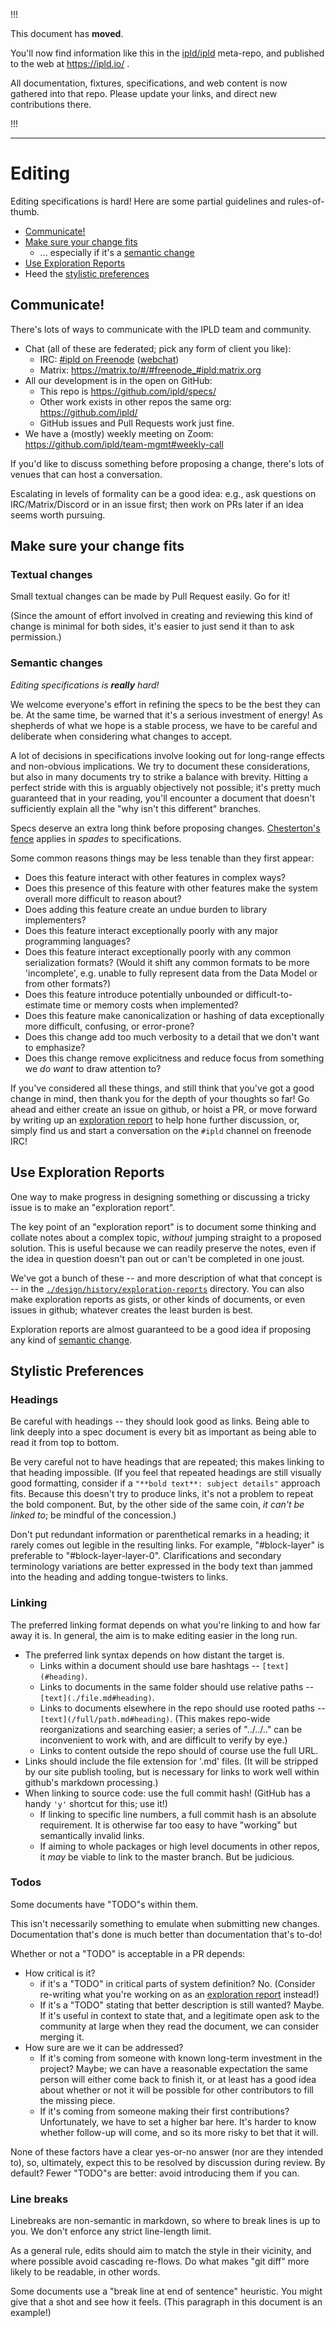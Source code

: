 
!!!

This document has **moved**.

You'll now find information like this in the [ipld/ipld](https://github.com/ipld/ipld/) meta-repo,
and published to the web at https://ipld.io/ .

All documentation, fixtures, specifications, and web content is now gathered into that repo.
Please update your links, and direct new contributions there.

!!!

----

Editing
=======

Editing specifications is hard!  Here are some partial guidelines and rules-of-thumb.

- [Communicate!](#communicate)
- [Make sure your change fits](#make-sure-your-change-fits)
  - ... especially if it's a [semantic change](#semantic-changes)
- [Use Exploration Reports](#use-exploration-reports)
- Heed the [stylistic preferences](#stylistic-preferences)


Communicate!
------------

There's lots of ways to communicate with the IPLD team and community.

- Chat (all of these are federated; pick any form of client you like):
  - IRC: [#ipld on Freenode](irc://irc.freenode.net/ipld) ([webchat](https://webchat.freenode.net/?channels=ipld))
  - Matrix: https://matrix.to/#/#freenode_#ipld:matrix.org
- All our development is in the open on GitHub:
  - This repo is https://github.com/ipld/specs/
  - Other work exists in other repos the same org: https://github.com/ipld/
  - GitHub issues and Pull Requests work just fine.
- We have a (mostly) weekly meeting on Zoom: https://github.com/ipld/team-mgmt#weekly-call

If you'd like to discuss something before proposing a change,
there's lots of venues that can host a conversation.

Escalating in levels of formality can be a good idea:
e.g., ask questions on IRC/Matrix/Discord or in an issue first;
then work on PRs later if an idea seems worth pursuing.


Make sure your change fits
--------------------------

### Textual changes

Small textual changes can be made by Pull Request easily.  Go for it!

(Since the amount of effort involved in creating and reviewing this kind of
change is minimal for both sides, it's easier to just send it than to ask permission.)

### Semantic changes

_Editing specifications is **really** hard!_

We welcome everyone's effort in refining the specs to be the best they can be.
At the same time, be warned that it's a serious investment of energy!
As shepherds of what we hope is a stable process, we have to be careful and
deliberate when considering what changes to accept.

A lot of decisions in specifications involve looking out for long-range effects
and non-obvious implications.  We try to document these considerations,
but also in many documents try to strike a balance with brevity.
Hitting a perfect stride with this is arguably objectively not possible;
it's pretty much guaranteed that in your reading, you'll encounter a document
that doesn't sufficiently explain all the "why isn't this different" branches.

Specs deserve an extra long think before proposing changes.
[Chesterton's fence](https://en.wikipedia.org/wiki/Wikipedia:Chesterton%27s_fence)
applies in _spades_ to specifications.

Some common reasons things may be less tenable than they first appear:

- Does this feature interact with other features in complex ways?
- Does this presence of this feature with other features make the system overall
  more difficult to reason about?
- Does adding this feature create an undue burden to library implementers?
- Does this feature interact exceptionally poorly with any major programming languages?
- Does this feature interact exceptionally poorly with any common serialization formats?
  (Would it shift any common formats to be more 'incomplete', e.g. unable to
  fully represent data from the Data Model or from other formats?)
- Does this feature introduce potentially unbounded or difficult-to-estimate
  time or memory costs when implemented?
- Does this feature make canonicalization or hashing of data exceptionally
  more difficult, confusing, or error-prone?
- Does this change add too much verbosity to a detail that we don't want to emphasize?
- Does this change remove explicitness and reduce focus from something we _do want_ to draw attention to?

If you've considered all these things, and still think that you've got a good
change in mind, then thank you for the depth of your thoughts so far!
Go ahead and either create an issue on github, or hoist a PR, or move forward
by writing up an [exploration report](#use-exploration-reports) to help
hone further discussion, or, simply find us and start a conversation on
the `#ipld` channel on freenode IRC!


Use Exploration Reports
-----------------------

One way to make progress in designing something or discussing a tricky issue
is to make an "exploration report".

The key point of an "exploration report" is to document some thinking
and collate notes about a complex topic, *without* jumping straight to a
proposed solution.  This is useful because we can readily preserve the notes,
even if the idea in question doesn't pan out or can't be completed in one joust.

We've got a bunch of these -- and more description of what that concept is --
in the [`./design/history/exploration-reports`](./design/history/exploration-reports)
directory.  You can also make exploration reports as gists, or other kinds of
documents, or even issues in github; whatever creates the least burden is best.

Exploration reports are almost guaranteed to be a good idea if proposing
any kind of [semantic change](#semantic-changes).


Stylistic Preferences
---------------------

### Headings

Be careful with headings -- they should look good as links.
Being able to link deeply into a spec document is every bit as important
as being able to read it from top to bottom.

Be very careful not to have headings that are repeated; this makes linking to that heading impossible.
(If you feel that repeated headings are still visually good formatting,
consider if a `"**bold text**: subject details"` approach fits.
Because this doesn't try to produce links, it's not a problem to repeat the bold component.
But, by the other side of the same coin, _it can't be linked to_; be mindful of the concession.)

Don't put redundant information or parenthetical remarks in a heading;
it rarely comes out legible in the resulting links.
For example, "#block-layer" is preferable to "#block-layer-layer-0".
Clarifications and secondary terminology variations are better expressed in the body text
than jammed into the heading and adding tongue-twisters to links.

### Linking

The preferred linking format depends on what you're linking to and how far away it is.
In general, the aim is to make editing easier in the long run.

- The preferred link syntax depends on how distant the target is.
  - Links within a document should use bare hashtags -- `[text](#heading)`.
  - Links to documents in the same folder should use relative paths -- `[text](./file.md#heading)`.
  - Links to documents elsewhere in the repo should use rooted paths -- `[text](/full/path.md#heading)`.
    (This makes repo-wide reorganizations and searching easier; a series of "../../.." can be inconvenient to work with, and are difficult to verify by eye.)
  - Links to content outside the repo should of course use the full URL.
- Links should include the file extension for '.md' files.
  (It will be stripped by our site publish tooling, but is necessary for links to work well within github's markdown processing.)
- When linking to source code: use the full commit hash!  (GitHub has a handy `'y'` shortcut for this; use it!)
  - If linking to specific line numbers, a full commit hash is an absolute requirement.  It is otherwise far too easy to have "working" but semantically invalid links.
  - If aiming to whole packages or high level documents in other repos, it _may_ be viable to link to the master branch.  But be judicious.

### Todos

Some documents have "TODO"s within them.

This isn't necessarily something to emulate when submitting new changes.
Documentation that's done is much better than documentation that's to-do!

Whether or not a "TODO" is acceptable in a PR depends:

- How critical is it?
  - if it's a "TODO" in critical parts of system definition?  No.  (Consider re-writing what you're working on as an [exploration report](#use-exploration-reports) instead!)
  - If it's a "TODO" stating that better description is still wanted?  Maybe.  If it's useful in context to state that, and a legitimate open ask to the community at large when they read the document, we can consider merging it.
- How sure are we it can be addressed?
  - If it's coming from someone with known long-term investment in the project?  Maybe; we can have a reasonable expectation the same person will either come back to finish it, or at least has a good idea about whether or not it will be possible for other contributors to fill the missing piece.
  - If it's coming from someone making their first contributions?  Unfortunately, we have to set a higher bar here.  It's harder to know whether follow-up will come, and so its more risky to bet that it will.

None of these factors have a clear yes-or-no answer (nor are they intended to),
so, ultimately, expect this to be resolved by discussion during review.
By default?  Fewer "TODO"s are better: avoid introducing them if you can.

### Line breaks

Linebreaks are non-semantic in markdown, so where to break lines is up to you.
We don't enforce any strict line-length limit.

As a general rule, edits should aim to match the style in their vicinity,
and where possible avoid cascading re-flows.
Do what makes "git diff" more likely to be readable, in other words.

Some documents use a "break line at end of sentence" heuristic.
You might give that a shot and see how it feels.
(This paragraph in this document is an example!)
